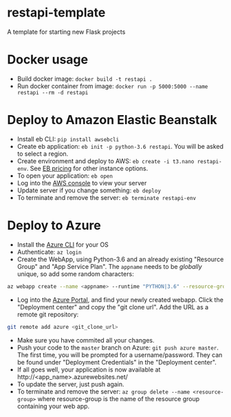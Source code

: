 # restapi-template
A template for starting new Flask projects

# Docker usage
- Build docker image: `docker build -t restapi .`
- Run docker container from image: `docker run -p 5000:5000 --name restapi --rm -d restapi`

# Deploy to Amazon Elastic Beanstalk
- Install eb CLI: `pip install awsebcli`
- Create eb application: `eb init -p python-3.6 restapi`. You will be asked to select a region.
- Create environment and deploy to AWS: `eb create -i t3.nano restapi-env`. See [EB pricing](https://aws.amazon.com/elasticbeanstalk/pricing/) for other instance options.
- To open your application: `eb open`
- Log into the [AWS console](https://console.aws.amazon.com/console/home) to view your server
- Update server if you change something: `eb deploy` 
- To terminate and remove the server: `eb terminate restapi-env`

# Deploy to Azure
- Install the [Azure CLI](https://docs.microsoft.com/en-us/cli/azure/install-azure-cli?view=azure-cli-latest) for your OS
- Authenticate: ```az login```
- Create the WebApp, using Python-3.6 and an already existing "Resource Group" and "App Service Plan". The `appname` needs to be _globally_ unique, so add some random characters:
```bash
az webapp create --name <appname> --runtime "PYTHON|3.6" --resource-group aic-webapp-testing --plan WebAppTestingPlan
```
- Log into the [Azure Portal](https://portal.azure.com/), and find your newly created webapp. Click the "Deployment center" and copy the "git clone url". Add the URL as a remote git repository:
```bash
git remote add azure <git_clone_url>
```
- Make sure you have commited all your changes.
- Push your code to the `master` branch on Azure: `git push azure master`. The first time, you will be prompted for a username/password. They can be found under "Deployment Credentials" in the "Deployment center".
- If all goes well, your application is now available at http://<app_name>.azurewebsites.net/
- To update the server, just push again.
- To terminate and remove the server: ```az group delete --name <resource-group>``` where resource-group is the name of the resource group containing your web app.
 
